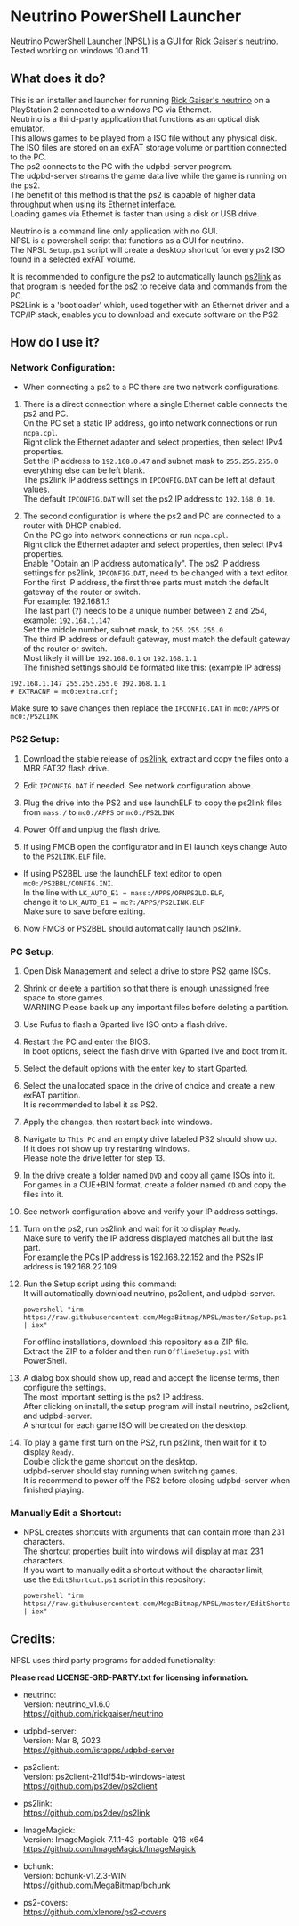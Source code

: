 # Neutrino PowerShell Launcher

Neutrino PowerShell Launcher (NPSL) is a GUI for [Rick Gaiser's neutrino](https://github.com/rickgaiser/neutrino).  
Tested working on windows 10 and 11.  


## What does it do?

This is an installer and launcher for running [Rick Gaiser's neutrino](https://github.com/rickgaiser/neutrino) on a PlayStation 2 connected to a windows PC via Ethernet.  
Neutrino is a third-party application that functions as an optical disk emulator.  
This allows games to be played from a ISO file without any physical disk.  
The ISO files are stored on an exFAT storage volume or partition connected to the PC.  
The ps2 connects to the PC with the udpbd-server program.  
The udpbd-server streams the game data live while the game is running on the ps2.  
The benefit of this method is that the ps2 is capable of higher data throughput when using its Ethernet interface.  
Loading games via Ethernet is faster than using a disk or USB drive.  

Neutrino is a command line only application with no GUI.  
NPSL is a powershell script that functions as a GUI for neutrino.  
The NPSL `Setup.ps1` script will create a desktop shortcut for every ps2 ISO found in a selected exFAT volume.  

It is recommended to configure the ps2 to automatically launch [ps2link](https://github.com/ps2dev/ps2link) as that program is needed for the ps2 to receive data and commands from the PC.  
PS2Link is a 'bootloader' which, used together with an Ethernet driver and a TCP/IP stack, enables you to download and execute software on the PS2.  

## How do I use it?

### Network Configuration:

- When connecting a ps2 to a PC there are two network configurations.
1. There is a direct connection where a single Ethernet cable connects the ps2 and PC.  
On the PC set a static IP address, go into network connections or run `ncpa.cpl`.  
Right click the Ethernet adapter and select properties, then select IPv4 properties.  
Set the IP address to `192.168.0.47` and subnet mask to `255.255.255.0` everything else can be left blank.  
The ps2link IP address settings in `IPCONFIG.DAT` can be left at default values.  
The default `IPCONFIG.DAT` will set the ps2 IP address to `192.168.0.10`.  

2. The second configuration is where the ps2 and PC are connected to a router with DHCP enabled.  
On the PC go into network connections or run `ncpa.cpl`.  
Right click the Ethernet adapter and select properties, then select IPv4 properties.  
Enable "Obtain an IP address automatically".
The ps2 IP address settings for ps2link, `IPCONFIG.DAT`, need to be changed with a text editor.  
For the first IP address, the first three parts must match the default gateway of the router or switch.  
For example: 192.168.1.?  
The last part (?) needs to be a unique number between 2 and 254, example: `192.168.1.147`  
Set the middle number, subnet mask, to `255.255.255.0`  
The third IP address or default gateway, must match the default gateway of the router or switch.  
Most likely it will be `192.168.0.1` or `192.168.1.1`  
The finished settings should be formated like this: (example IP adress)
```
192.168.1.147 255.255.255.0 192.168.1.1
# EXTRACNF = mc0:extra.cnf;
```
Make sure to save changes then replace the `IPCONFIG.DAT` in `mc0:/APPS` or `mc0:/PS2LINK`  

### PS2 Setup:

1. Download the stable release of [ps2link](https://github.com/ps2dev/ps2link/releases/latest), extract and copy the files onto a MBR FAT32 flash drive.  

2. Edit `IPCONFIG.DAT` if needed. See network configuration above.

3. Plug the drive into the PS2 and use launchELF to copy the ps2link files from `mass:/` to `mc0:/APPS` or `mc0:/PS2LINK`

4. Power Off and unplug the flash drive.

5. If using FMCB open the configurator and in E1 launch keys change Auto to the `PS2LINK.ELF` file.  
- If using PS2BBL use the launchELF text editor to open `mc0:/PS2BBL/CONFIG.INI`.  
In the line with `LK_AUTO_E1 = mass:/APPS/OPNPS2LD.ELF`,  
change it to `LK_AUTO_E1 = mc?:/APPS/PS2LINK.ELF`  
Make sure to save before exiting.  

6. Now FMCB or PS2BBL should automatically launch ps2link.


### PC Setup:

1. Open Disk Management and select a drive to store PS2 game ISOs.  

2. Shrink or delete a partition so that there is enough unassigned free space to store games.  
WARNING Please back up any important files before deleting a partition.  

3. Use Rufus to flash a Gparted live ISO onto a flash drive.  

4. Restart the PC and enter the BIOS.  
In boot options, select the flash drive with Gparted live and boot from it.  

5. Select the default options with the enter key to start Gparted.  

6. Select the unallocated space in the drive of choice and create a new exFAT partition.  
It is recommended to label it as PS2.  

7. Apply the changes, then restart back into windows.  

8. Navigate to `This PC` and an empty drive labeled PS2 should show up.  
If it does not show up try restarting windows.  
Please note the drive letter for step 13.  

9. In the drive create a folder named `DVD` and copy all game ISOs into it.  
For games in a CUE+BIN format, create a folder named `CD` and copy the files into it.  

10. See network configuration above and verify your IP address settings.  

11. Turn on the ps2, run ps2link and wait for it to display `Ready`.  
Make sure to verify the IP address displayed matches all but the last part.  
For example the PCs IP address is 192.168.22.152 and the PS2s IP address is 192.168.22.109 

12. Run the Setup script using this command:  
It will automatically download neutrino, ps2client, and udpbd-server.  

    ```
    powershell "irm https://raw.githubusercontent.com/MegaBitmap/NPSL/master/Setup.ps1 | iex"
    ```

    For offline installations, download this repository as a ZIP file.  
Extract the ZIP to a folder and then run `OfflineSetup.ps1` with PowerShell.  

13. A dialog box should show up, read and accept the license terms, then configure the settings.  
The most important setting is the ps2 IP address.  
After clicking on install, the setup program will install neutrino, ps2client, and udpbd-server.  
A shortcut for each game ISO will be created on the desktop.  

14. To play a game first turn on the PS2, run ps2link, then wait for it to display `Ready`.  
Double click the game shortcut on the desktop.  
udpbd-server should stay running when switching games.  
It is recommend to power off the PS2 before closing udpbd-server when finished playing.  


### Manually Edit a Shortcut:

- NPSL creates shortcuts with arguments that can contain more than 231 characters.  
The shortcut properties built into windows will display at max 231 characters.  
If you want to manually edit a shortcut without the character limit,  
use the `EditShortcut.ps1` script in this repository:  

    ```
    powershell "irm https://raw.githubusercontent.com/MegaBitmap/NPSL/master/EditShortcut.ps1 | iex"
    ```


## Credits:
NPSL uses third party programs for added functionality:

**Please read LICENSE-3RD-PARTY.txt for licensing information.**

- neutrino:  
Version: neutrino_v1.6.0  
<https://github.com/rickgaiser/neutrino>  

- udpbd-server:  
Version: Mar 8, 2023  
<https://github.com/israpps/udpbd-server>  

- ps2client:  
Version: ps2client-211df54b-windows-latest  
<https://github.com/ps2dev/ps2client>  

- ps2link:  
<https://github.com/ps2dev/ps2link>  

- ImageMagick:  
Version: ImageMagick-7.1.1-43-portable-Q16-x64  
<https://github.com/ImageMagick/ImageMagick>  

- bchunk:  
Version: bchunk-v1.2.3-WIN  
<https://github.com/MegaBitmap/bchunk>  

- ps2-covers:  
<https://github.com/xlenore/ps2-covers>  
